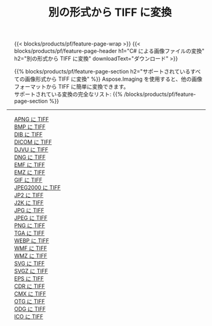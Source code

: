 ﻿---
title: 別の形式から TIFF に変換 
weight: 3920
url: /ja/java/conversion/to/tiff 
lang: ja
langdirlevel: 2
locales: zh-hans,ja,it,ru,de,es,fr,nl,id,lt,pl,pt,vi,tr,ko,zh-hant,ar,hi,th,sv,cs,uk,he
description: Aspose.Imaging を使用すると、別のフォーマットから TIFF に簡単に変換できます
---

{{< blocks/products/pf/feature-page-wrap >}}
{{< blocks/products/pf/feature-page-header h1="C# による画像ファイルの変換" h2="別の形式から TIFF に変換" downloadText="ダウンロード" >}}


{{% blocks/products/pf/feature-page-section  h2="サポートされているすべての画像形式から TIFF に変換" %}}
Aspose.Imaging を使用すると、他の画像フォーマットから TIFF に簡単に変換できます。
<br/>
サポートされている変換の完全なリスト:
{{% /blocks/products/pf/feature-page-section %}}
<div class="container-fluid productfamilypage bg-gray">
    <div class="convertypes bg-gray agp-content section">
        <div class="container">
		<hr style="margin-left:-20px;"/>
		<div class="row other-converters">
		    <div class='col-md-2 other-converter remove-lp remove-rp'><a href="/imaging/ja/java/conversion/apng-to-tiff" >APNG に TIFF</a></div>
<div class='col-md-2 other-converter remove-lp remove-rp'><a href="/imaging/ja/java/conversion/bmp-to-tiff" >BMP に TIFF</a></div>
<div class='col-md-2 other-converter remove-lp remove-rp'><a href="/imaging/ja/java/conversion/dib-to-tiff" >DIB に TIFF</a></div>
<div class='col-md-2 other-converter remove-lp remove-rp'><a href="/imaging/ja/java/conversion/dicom-to-tiff" >DICOM に TIFF</a></div>
<div class='col-md-2 other-converter remove-lp remove-rp'><a href="/imaging/ja/java/conversion/djvu-to-tiff" >DJVU に TIFF</a></div>
<div class='col-md-2 other-converter remove-lp remove-rp'><a href="/imaging/ja/java/conversion/dng-to-tiff" >DNG に TIFF</a></div>
<div class='col-md-2 other-converter remove-lp remove-rp'><a href="/imaging/ja/java/conversion/emf-to-tiff" >EMF に TIFF</a></div>
<div class='col-md-2 other-converter remove-lp remove-rp'><a href="/imaging/ja/java/conversion/emz-to-tiff" >EMZ に TIFF</a></div>
<div class='col-md-2 other-converter remove-lp remove-rp'><a href="/imaging/ja/java/conversion/gif-to-tiff" >GIF に TIFF</a></div>
<div class='col-md-2 other-converter remove-lp remove-rp'><a href="/imaging/ja/java/conversion/jpeg2000-to-tiff" >JPEG2000 に TIFF</a></div>
<div class='col-md-2 other-converter remove-lp remove-rp'><a href="/imaging/ja/java/conversion/jp2-to-tiff" >JP2 に TIFF</a></div>
<div class='col-md-2 other-converter remove-lp remove-rp'><a href="/imaging/ja/java/conversion/j2k-to-tiff" >J2K に TIFF</a></div>
<div class='col-md-2 other-converter remove-lp remove-rp'><a href="/imaging/ja/java/conversion/jpg-to-tiff" >JPG に TIFF</a></div>
<div class='col-md-2 other-converter remove-lp remove-rp'><a href="/imaging/ja/java/conversion/jpeg-to-tiff" >JPEG に TIFF</a></div>
<div class='col-md-2 other-converter remove-lp remove-rp'><a href="/imaging/ja/java/conversion/png-to-tiff" >PNG に TIFF</a></div>
<div class='col-md-2 other-converter remove-lp remove-rp'><a href="/imaging/ja/java/conversion/tga-to-tiff" >TGA に TIFF</a></div>
<div class='col-md-2 other-converter remove-lp remove-rp'><a href="/imaging/ja/java/conversion/webp-to-tiff" >WEBP に TIFF</a></div>
<div class='col-md-2 other-converter remove-lp remove-rp'><a href="/imaging/ja/java/conversion/wmf-to-tiff" >WMF に TIFF</a></div>
<div class='col-md-2 other-converter remove-lp remove-rp'><a href="/imaging/ja/java/conversion/wmz-to-tiff" >WMZ に TIFF</a></div>
<div class='col-md-2 other-converter remove-lp remove-rp'><a href="/imaging/ja/java/conversion/svg-to-tiff" >SVG に TIFF</a></div>
<div class='col-md-2 other-converter remove-lp remove-rp'><a href="/imaging/ja/java/conversion/svgz-to-tiff" >SVGZ に TIFF</a></div>
<div class='col-md-2 other-converter remove-lp remove-rp'><a href="/imaging/ja/java/conversion/eps-to-tiff" >EPS に TIFF</a></div>
<div class='col-md-2 other-converter remove-lp remove-rp'><a href="/imaging/ja/java/conversion/cdr-to-tiff" >CDR に TIFF</a></div>
<div class='col-md-2 other-converter remove-lp remove-rp'><a href="/imaging/ja/java/conversion/cmx-to-tiff" >CMX に TIFF</a></div>
<div class='col-md-2 other-converter remove-lp remove-rp'><a href="/imaging/ja/java/conversion/otg-to-tiff" >OTG に TIFF</a></div>
<div class='col-md-2 other-converter remove-lp remove-rp'><a href="/imaging/ja/java/conversion/odg-to-tiff" >ODG に TIFF</a></div>
<div class='col-md-2 other-converter remove-lp remove-rp'><a href="/imaging/ja/java/conversion/ico-to-tiff" >ICO に TIFF</a></div>
                </div>
        </div>
    </div>
</div>
<br/>

